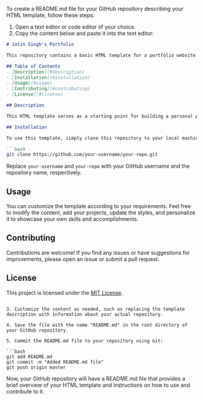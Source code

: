 To create a README.md file for your GitHub repository describing your HTML template, follow these steps:

1. Open a text editor or code editor of your choice.
2. Copy the content below and paste it into the text editor:

```markdown
# Jatin Singh's Portfolio

This repository contains a basic HTML template for a portfolio website. The template includes a Bootstrap navbar and a header section.

## Table of Contents
- [Description](#description)
- [Installation](#installation)
- [Usage](#usage)
- [Contributing](#contributing)
- [License](#license)

## Description

This HTML template serves as a starting point for building a personal portfolio website. It includes a navigation bar with links to different sections of the website, such as "Home," "About," "Skills," and "Contact." The "About" section provides information about the developer's background and experience, while the "Skills" section showcases the developer's special skills.

## Installation

To use this template, simply clone this repository to your local machine:

```bash
git clone https://github.com/your-username/your-repo.git
```

Replace `your-username` and `your-repo` with your GitHub username and the repository name, respectively.

## Usage

You can customize the template according to your requirements. Feel free to modify the content, add your projects, update the styles, and personalize it to showcase your own skills and accomplishments.

## Contributing

Contributions are welcome! If you find any issues or have suggestions for improvements, please open an issue or submit a pull request.

## License

This project is licensed under the [MIT License](LICENSE).
```

3. Customize the content as needed, such as replacing the template description with information about your actual repository.

4. Save the file with the name "README.md" in the root directory of your GitHub repository.

5. Commit the README.md file to your repository using Git:

```bash
git add README.md
git commit -m "Added README.md file"
git push origin master
```

Now, your GitHub repository will have a README.md file that provides a brief overview of your HTML template and instructions on how to use and contribute to it.
